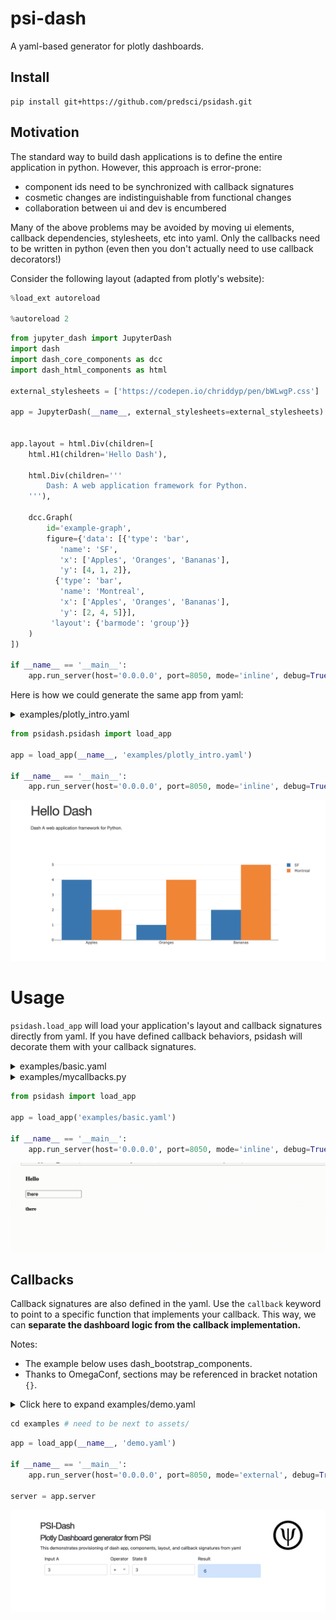 
# psi-dash

A yaml-based generator for plotly dashboards.


## Install

```console
pip install git+https://github.com/predsci/psidash.git
```

## Motivation

The standard way to build dash applications is to define the entire application in python. However, this approach is error-prone:

* component ids need to be synchronized with callback signatures
* cosmetic changes are indistinguishable from functional changes
* collaboration between ui and dev is encumbered 


Many of the above problems may be avoided by moving ui elements, callback dependencies, stylesheets, etc into yaml. Only the callbacks need to be written in python (even then you don't actually need to use callback decorators!)

Consider the following layout (adapted from plotly's website):
<!-- #endregion -->

```python
%load_ext autoreload

%autoreload 2
```

```python
from jupyter_dash import JupyterDash
import dash
import dash_core_components as dcc
import dash_html_components as html

external_stylesheets = ['https://codepen.io/chriddyp/pen/bWLwgP.css']

app = JupyterDash(__name__, external_stylesheets=external_stylesheets)


app.layout = html.Div(children=[
    html.H1(children='Hello Dash'),

    html.Div(children='''
        Dash: A web application framework for Python.
    '''),

    dcc.Graph(
        id='example-graph',
        figure={'data': [{'type': 'bar',
           'name': 'SF',
           'x': ['Apples', 'Oranges', 'Bananas'],
           'y': [4, 1, 2]},
          {'type': 'bar',
           'name': 'Montreal',
           'x': ['Apples', 'Oranges', 'Bananas'],
           'y': [2, 4, 5]}],
         'layout': {'barmode': 'group'}}
    )
])

if __name__ == '__main__':
    app.run_server(host='0.0.0.0', port=8050, mode='inline', debug=True)
```

Here is how we could generate the same app from yaml:

<!-- #region -->
<details><summary> examples/plotly_intro.yaml </summary>


```yaml
import:
  dcc: dash_core_components
  html: dash_html_components

app:
  jupyter_dash.JupyterDash:
    external_stylesheets:
      - https://codepen.io/chriddyp/pen/bWLwgP.css
    title: psidash demo

layout:
  html.Div:
    children:
    - html.H1: Hello Dash
    - html.Div: Dash A web application framework for Python.
    - dcc.Graph:
        id: example-graph
        figure:
          data:
          - type: bar
            name: SF
            x: ["Apples", "Oranges", "Bananas"]
            y: [4, 1, 2]
          - type: bar
            name: Montreal
            x: ["Apples", "Oranges", "Bananas"]
            y:  [2, 4, 5]
          layout:
            barmode: group

    
```
</details>
<!-- #endregion -->

```python
from psidash.psidash import load_app

app = load_app(__name__, 'examples/plotly_intro.yaml')

if __name__ == '__main__':
    app.run_server(host='0.0.0.0', port=8050, mode='inline', debug=True)
```

![](examples/plotly_intro.png)


# Usage


`psidash.load_app` will load your application's layout and callback signatures directly from yaml.
If you have defined callback behaviors, psidash will decorate them with your callback signatures.

<!-- #region -->


<details>
<summary> examples/basic.yaml </summary>
    
```yaml

import:
  html: dash_html_components
  dcc: dash_core_components

app:
  jupyter_dash.JupyterDash:
    title: psidash basic


layout:
    html.Div:
      children:
          - html.H4: Hello
          - dcc.Input:
              value: there
              id: my-input
          - html.H5:
              id: my-output

callbacks:
  pass_through:
    input:
      - id: my-input
        attr: value
    output:
      - id: my-output
        attr: children
    callback: examples.mycallbacks.pass_through
    
```
 
</details>

<details>
    <summary> examples/mycallbacks.py </summary>
    
```python  
    
def pass_through(*args):
    return args
```
	
</details>

<!-- #endregion -->

```python
from psidash import load_app

app = load_app('examples/basic.yaml')

if __name__ == '__main__':
    app.run_server(host='0.0.0.0', port=8050, mode='inline', debug=True)
```

![](examples/basic.gif)


## Callbacks

Callback signatures are also defined in the yaml. Use the `callback` keyword to point to a specific function that implements your callback. This way, we can **separate the dashboard logic from the callback implementation.**

Notes:

* The example below uses dash_bootstrap_components.
* Thanks to OmegaConf, sections may be referenced in bracket notation `{}`.


<details>  <summary>Click here to expand examples/demo.yaml </summary> 

```yaml
import:
  dcc: dash_core_components
  html: dash_html_components
  dbc: dash_bootstrap_components

external_stylesheets:
  - https://codepen.io/chriddyp/pen/bWLwgP.css
  - https://www.w3schools.com/w3css/4/w3.css
  - https://stackpath.bootstrapcdn.com/bootstrap/4.5.2/css/bootstrap.min.css

external_scripts:
  - https://cdnjs.cloudflare.com/ajax/libs/mathjax/2.7.5/MathJax.js?config=TeX-MML-AM_CHTML

app:
  jupyter_dash.JupyterDash:
    external_stylesheets: ${external_stylesheets}
    external_scripts: ${external_scripts}
    # suppress_callback_exceptions: True
    title: psidash demo

explainer: "## PSI-Dash

### Plotly Dashboard generator from PSI

This demonstrates provisioning of dash app, components, layout, and callback signatures from yaml
"


header:
  dash_html_components.Div:
    children:
      - dcc.Markdown:
          children: ${explainer}
          className: ten columns
      - html.Div:
          children:
            - html.Img:
                src: assets/psi_logo.png
                width: 100
                height: 100
          className: two columns
    className: row


input_a:
  dbc.Col:
    width: 3
    children:
      - dbc.FormGroup:
          children:
            - dbc.Label: Input A
            - dbc.Input:
                id: user-input-a
                type: number
                value: 3
operator:
  dbc.Col:
    width: 1
    children:
      - dbc.Label: Operator
      - dcc.Dropdown:
          id: operator
          clearable: False
          options:
            - label: +
              value: plus
            - label: '-'
              value: minus
            - label: x
              value: multiply
            - label: ÷
              value: divide
          value: plus

input_b:
  dbc.Col:
    width: 3
    children:
      - dbc.FormGroup:
          children:
            - dbc.Label: State B
            - dbc.Input:
                id: user-input-b
                type: number
                value: 3

          
result:
  dbc.Col:
    width: 3
    children:
      - dbc.FormGroup:
          children:
            - dbc.Label: Result
            - dbc.Alert:
                color: primary
                id: result

arithmetic:
  html.Div:
    children:
      - dbc.Row:
          form: True
          children:
            - ${input_a}
            - ${operator}
            - ${input_b}
            - ${result}


layout:
    html.Div:
      children:
          - ${header}
          - ${arithmetic}
      className: w3-container
      style:
          padding: 5%
        
callbacks:
  compute:
    output:
    - id: result
      attr: children
    input:
    - id: user-input-a
      attr: value
    - id: operator
      attr: value
    state:
    - id: user-input-b
      attr: value
    callback: mycallbacks.render_sum

```
    
</details>

```python
cd examples # need to be next to assets/
```

```python
app = load_app(__name__, 'demo.yaml')

if __name__ == '__main__':
    app.run_server(host='0.0.0.0', port=8050, mode='external', debug=True)

server = app.server
```

![](examples/psidash_demo.png)
